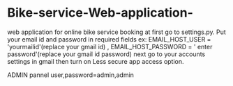 # Bike-service-Web-application-
web application for online bike service booking
at first go to settings.py.
Put your email id and password in required fields
ex:
   EMAIL_HOST_USER = 'yourmailid'(replace your gmail id) ,
   EMAIL_HOST_PASSWORD = ' enter password'(replace your gmail id password)
next go to your accounts settings in gmail then turn on Less secure app access option.


ADMIN pannel user,password=admin,admin




